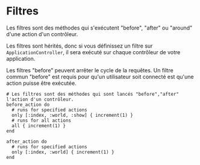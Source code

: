 # Filtres



Les filtres sont des méthodes qui s'exécutent "before", "after" ou "around" d'une action d'un contrôleur.

Les filtres sont hérités, donc si vous définissez un filtre sur `ApplicationController`, il sera exécuté sur chaque contrôleur de votre application.

Les filtres "before" peuvent arrêter le cycle de la requêtes. Un filtre commun "before" est requis pour qu'un utilisateur soit connecté est qu'une action puisse être exécutée. 

```crystal
# Les filtres sont des méthodes qui sont lancés "before","after" l'action d'un contrôleur.
before_action do
  # runs for specified actions
  only [:index, :world, :show] { increment(1) }
  # runs for all actions
  all { increment(1) }
end

after_action do
  # runs for specified actions
  only [:index, :world] { increment(1) }
end
```

